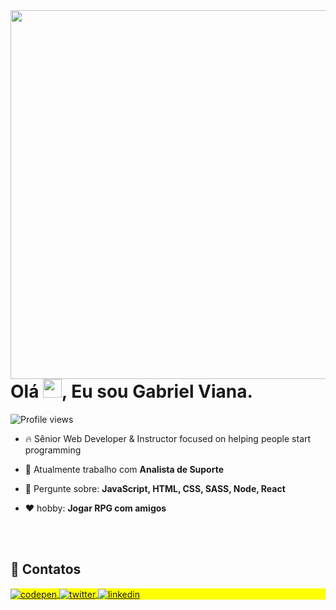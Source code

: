 <img align="left" height="590em" src="./github/vian4dev-card.svg"/>
<h1 align="left">Olá <img src="https://raw.githubusercontent.com/kaueMarques/kaueMarques/master/hi.gif" height="30px">, Eu sou Gabriel Viana.</h1>
<p align="left"> <img src="https://komarev.com/ghpvc/?username=maykbrito&color=yellow" alt="Profile views" /> </p>

- 🔥 Sênior Web Developer & Instructor focused on helping people start programming 

- 🔭 Atualmente trabalho com **Analista de Suporte**

- 💬 Pergunte sobre: **JavaScript, HTML, CSS, SASS, Node, React**

- ❤️ hobby: **Jogar RPG com amigos**


<br><br>

## 🔖 Contatos

<p align="left" style="background:yellow">
<a href="https://codepen.io/maykbrito" target="_blank">
  <img align="center" src="https://img.shields.io/badge/-vianadev-05122A?style=flat&logo=instagram" alt="codepen"/>
</a>
<a href="https://twitter.com/maykbrito" target="_blank">
  <img align="center" src="https://img.shields.io/badge/-vianadev-05122A?style=flat&logo=linkedin" alt="twitter"/>  
</a>
<a href="https://linkedin.com/in/maykbrito" target="_blank">
  <img align="center" src="https://img.shields.io/badge/-vianadev-05122A?style=flat&logo=telegram" alt="linkedin"/>
</a>
</p>

